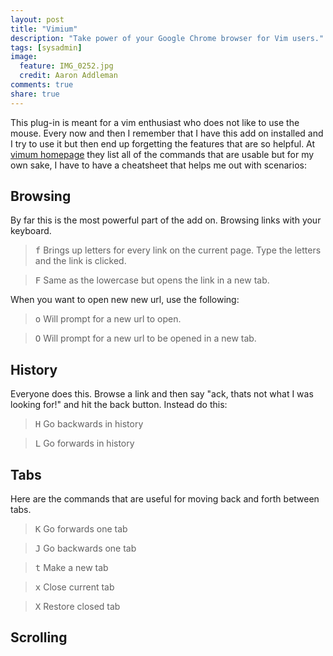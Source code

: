 ```yaml
---
layout: post
title: "Vimium"
description: "Take power of your Google Chrome browser for Vim users."
tags: [sysadmin]
image:
  feature: IMG_0252.jpg
  credit: Aaron Addleman
comments: true
share: true
---
```



This plug-in is meant for a vim enthusiast who does not like to use the mouse. Every now and then I remember that I have this add on installed and I try to use it but then end up forgetting the features that are so helpful. At [vimum homepage](http://vimium.github.io/) they list all of the commands that are usable but for my own sake, I have to have a cheatsheet that helps me out with scenarios:

## Browsing

By far this is the most powerful part of the add on. Browsing links with your keyboard.

> <kbd>f</kbd> Brings up letters for every link on the current page. Type the letters and the link is clicked.

> <kbd>F</kbd> Same as the lowercase but opens the link in a new tab.

When you want to open new new url, use the following:

> <kbd>o</kbd> Will prompt for a new url to open.

> <kbd>O</kbd> Will prompt for a new url to be opened in a new tab.



## History

Everyone does this. Browse a link and then say "ack, thats not what I was looking for!" and hit the back button. Instead do this:

> <kbd>H</kbd> Go backwards in history

> <kbd>L</kbd> Go forwards in history

## Tabs

Here are the commands that are useful for moving back and forth between tabs. 

> <kbd>K</kbd> Go forwards one tab

> <kbd>J</kbd> Go backwards one tab

> <kbd>t</kbd> Make a new tab

> <kbd>x</kbd> Close current tab

> <kbd>X</kbd> Restore closed tab

## Scrolling

